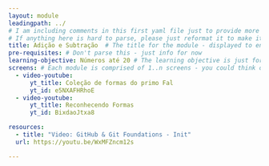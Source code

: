 ```yaml
---
layout: module
leadingpath: ../
# I am including comments in this first yaml file just to provide more context. Please don't parse the comments - just ignore them
# If anything here is hard to parse, please just reformat it to make it easy to parse!
title: Adição e Subtração  # The title for the module - displayed to end users
pre-requisites: # Don't parse this - just info for now
learning-objective: Números até 20 # The learning objective is just for curriculum developers so they know the purpose of each course and how to test that it was successful
screens: # Each module is comprised of 1..n screens - you could think of them like slides in keynote containing an image, a video, a poll, or a quiz.
  - video-youtube:
      yt_title: Coleção de formas do primo Fal
      yt_id: e5NXAFHRhoE
  - video-youtube:
      yt_title: Reconhecendo Formas
      yt_id: BixdaoJtxa8

resources:
  - title: "Video: GitHub & Git Foundations - Init"
  url: https://youtu.be/WxMFZncm12s

---
```

